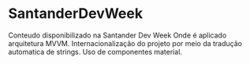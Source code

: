 # SantanderDevWeek

Conteudo disponibilizado na Santander Dev Week
Onde é aplicado arquitetura MVVM.
Internacionalização do projeto por meio da tradução automatica de strings.
Uso de componentes material.
